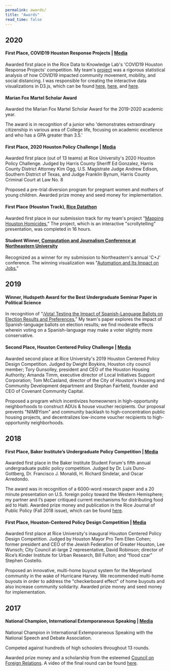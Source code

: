 ```yaml
---
permalink: awards/
title: "Awards"
read_time: false
---
```


## 2020

#### First Place, COVID19 Houston Response Projects | [Media](https://d2k.rice.edu/news/rice-d2k-lab-transitions-showcase-live-interactive-virtual-experience)

Awarded first place in the Rice Data to Knowledge Lab's 'COVID19 Houston Response Projects' competition. My team's [project](https://github.com/connorrothschild/covid-mobility) was a rigorous statistical analysis of how COVID19 impacted community movement,  mobility, and social distancing. I was responsible for creating the interactive data visualizations in D3.js, which can be found [here](https://connorrothschild.github.io/covid-mobility/viz/), [here](https://connorrothschild.github.io/covid-mobility/viz/line-chart/), and [here](https://connorrothschild.github.io/covid-mobility/viz/predictions/).



#### Marian Fox Martel Scholar Award

Awarded the Marian Fox Martel Scholar Award for the 2019-2020 academic year. 

The award is in recognition of a junior who 'demonstrates extraordinary citizenship in various area of College life, focusing on academic excellence and who has a GPA greater than 3.5.' 



#### First Place, 2020 Houston Policy Challenge | [Media](https://news.rice.edu/2020/03/02/rice-students-tackle-criminal-justice-reform-at-houston-policy-challenge/)

Awarded first place (out of 13 teams) at Rice University's 2020 Houston Policy Challenge. Judged by Harris County Sheriff Ed Gonzalez, Harris County District Attorney Kim Ogg, U.S. Magistrate Judge Andrew Edison, Southern District of Texas, and Judge Franklin Bynum, Harris County Criminal Court at Law No. 8

Proposed a pre-trial diversion program for pregnant women and mothers of young children. Awarded prize money and seed money for implementation.



#### First Place (Houston Track), [Rice Datathon](https://datathon.rice.edu/)

Awarded first place in our submission track for my team's project "[Mapping Houston Homicides.](https://connorrothschild.github.io/datathon-2020/source/)" The project, which is an interactive "scrollytelling" presentation, was completed in 16 hours.



#### Student Winner, [Computation and Journalism Conference at Northeastern University](https://cj2020.northeastern.edu/student-contest/)

Recognized as a winner for my submission to Northeastern's annual 'C+J' conference. The winning visualization was "[Automation and Its Impact on Jobs.](https://connorrothschild.shinyapps.io/automation/)"



## 2019

#### Winner, Hudspeth Award for the Best Undergraduate Seminar Paper in Political Science

In recognition of “[¡Vota! Testing the Impact of Spanish-Language Ballots on Election Results and Preferences.](https://scholarship.rice.edu/bitstream/handle/1911/106103/Vota-RDSA-Submission.pdf?sequence=2&isAllowed=y)” My team's paper explores the impact of Spanish-language ballots on election results; we find moderate effects wherein voting on a Spanish-language may make a voter slightly more conservative. 



#### Second Place, Houston Centered Policy Challenge | [Media](https://kinder.rice.edu/urbanedge/2019/02/26/affordable-housing-houston-rice-university)

Awarded second place at Rice University's 2019 Houston Centered Policy Design Competition. Judged by Dwight Boykins, Houston city council member; Tory Gunsolley, president and CEO of the Houston Housing Authority; Amanda Timm, executive director of Local Initiatives Support Corporation; Tom McCasland, director of the City of Houston's Housing and Community Development department and Stephan Fairfield, founder and CEO of Covenant Community Capital. 

Proposed a program which incentivizes homeowners in high-opportunity neighborhoods to construct ADUs & house voucher recipients. Our proposal prevents "NIMBYism" and community backlash to high-concentration public housing projects, and decentralizes low-income voucher recipients to high-opportunity neighborhoods.



## 2018

#### First Place, Baker Institute’s Undergraduate Policy Competition | [Media](https://mailchi.mp/rice.edu/gala-547673?e=a93e1ef59d#AnnualReport)

Awarded first place in the Baker Institute Student Forum's fifth annual undergraduate public policy competition. Judged by Dr. Luis Duno-Gottberg, Dr. Francisco J. Monaldi, H. Richard Sindelar, and Oscar Arredondo. 

The award was in recognition of a 6000-word research paper and a 20 minute presentation on U.S. foreign policy toward the Western Hemisphere; my partner and I’s paper critiqued current mechanisms for distributing food aid to Haiti. Awarded prize money and publication in the Rice Journal of Public Policy (Fall 2018 issue), which can be found [here](https://issuu.com/ricejpp/docs/rjppfinalsingle/20).



#### First Place, Houston-Centered Policy Design Competition | [Media](https://www.houstonpublicmedia.org/articles/news/2018/02/27/270232/rice-students-win-flood-policy-contest-for-multi-home-buyout-idea/)

Awarded first place at Rice University's inaugural Houston Centered Policy Design Competition. Judged by Houston Mayor Pro Tem Ellen Cohen; former president and CEO of the Jewish Federation of Greater Houston, Lee Wunsch; City Council at-large 2 representative, David Robinson; director of Rice’s Kinder Institute for Urban Research, Bill Fulton; and “flood czar” Stephen Costello.

Proposed an innovative, multi-home buyout system for the Meyerland community in the wake of Hurricane Harvey. We recommended multi-home buyouts in order to address the "checkerboard effect" of home buyouts and also increase community solidarity. Awarded prize money and seed money for implementation.



## 2017

#### National Champion, International Extemporaneous Speaking | [Media](https://www.news-leader.com/story/news/business/2017/06/28/kickapoo-high-school-senior-earns-accolades-national-speech-and-debate-tournament/435570001/)

National Champion in International Extemporaneous Speaking with the National Speech and Debate Association.

Competed against hundreds of high schoolers throughout 13 rounds.

Awarded prize money and a scholarship from the esteemed [Council on Foreign Relations](http://cfr.org/). A video of the final round can be found [here](https://www.youtube.com/watch?v=lzoUu1fDmWE).